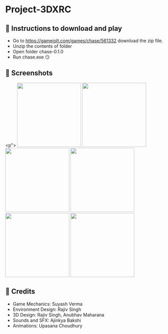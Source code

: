 # Project-3DXRC

## 📝 Instructions to download and play
- Go to https://gamejolt.com/games/chase/561332 download the zip file.
- Unzip the contents of folder
- Open folder chase-0.1.0
- Run chase.exe 😏

## 📱 Screenshots
<p">
  <img src="https://user-images.githubusercontent.com/58210877/123508487-6cdba980-d68d-11eb-9544-a621b6bf2cfb.png" width="200" />
  <img src="https://user-images.githubusercontent.com/58210877/123508497-7bc25c00-d68d-11eb-8572-e8e141f5dbde.png" width="200" />
  <img src="https://user-images.githubusercontent.com/58210877/123508521-8e3c9580-d68d-11eb-8427-d17695bd899c.png" width="200" />
  <img src="https://user-images.githubusercontent.com/58210877/123508497-7bc25c00-d68d-11eb-8572-e8e141f5dbde.png" width="200" />
  <img src="https://user-images.githubusercontent.com/58210877/123508524-8f6dc280-d68d-11eb-83fc-c0c3a3f5874f.png" width="200" />
  <img src="https://user-images.githubusercontent.com/58210877/123508525-91378600-d68d-11eb-8338-caa0359bf559.png" width="200" />
</p>

## 👏 Credits
- Game Mechanics: Suyash Verma
- Environment Design: Rajiv Singh
- 3D Design: Rajiv Singh, Anubhav Maharana
- Sounds and SFX: Ajinkya Bakshi
- Animations: Upasana Choudhury
